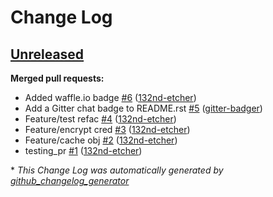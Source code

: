 # Change Log

## [Unreleased](https://github.com/132nd-etcher/EASI/tree/HEAD)

**Merged pull requests:**

- Added waffle.io badge [\#6](https://github.com/132nd-etcher/EASI/pull/6) ([132nd-etcher](https://github.com/132nd-etcher))
- Add a Gitter chat badge to README.rst [\#5](https://github.com/132nd-etcher/EASI/pull/5) ([gitter-badger](https://github.com/gitter-badger))
- Feature/test refac [\#4](https://github.com/132nd-etcher/EASI/pull/4) ([132nd-etcher](https://github.com/132nd-etcher))
- Feature/encrypt cred [\#3](https://github.com/132nd-etcher/EASI/pull/3) ([132nd-etcher](https://github.com/132nd-etcher))
- Feature/cache obj [\#2](https://github.com/132nd-etcher/EASI/pull/2) ([132nd-etcher](https://github.com/132nd-etcher))
- testing\_pr [\#1](https://github.com/132nd-etcher/EASI/pull/1) ([132nd-etcher](https://github.com/132nd-etcher))



\* *This Change Log was automatically generated by [github_changelog_generator](https://github.com/skywinder/Github-Changelog-Generator)*
